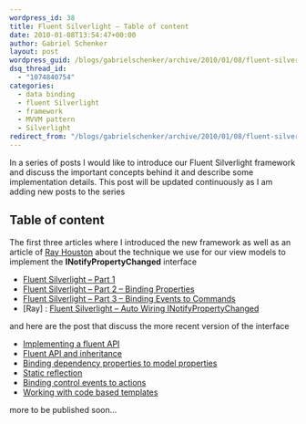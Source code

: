 ```yaml
---
wordpress_id: 38
title: Fluent Silverlight – Table of content
date: 2010-01-08T13:54:47+00:00
author: Gabriel Schenker
layout: post
wordpress_guid: /blogs/gabrielschenker/archive/2010/01/08/fluent-silverlight-table-of-content.aspx
dsq_thread_id:
  - "1074840754"
categories:
  - data binding
  - fluent Silverlight
  - framework
  - MVVM pattern
  - Silverlight
redirect_from: "/blogs/gabrielschenker/archive/2010/01/08/fluent-silverlight-table-of-content.aspx/"
---
```

In a series of posts I would like to introduce our Fluent Silverlight framework and discuss the important concepts behind it and describe some implementation details. This post will be updated continuously as I am adding new posts to the series

## Table of content

The first three articles where I introduced the new framework as well as an article of [Ray Houston](http://www.lostechies.com/blogs/rhouston/default.aspx) about the technique we use for our view models to implement the **INotifyPropertyChanged** interface

  * [Fluent Silverlight – Part 1](http://www.lostechies.com/blogs/gabrielschenker/archive/2009/06/01/fluent-silverlight-part-1.aspx) 
  * [Fluent Silverlight – Part 2 – Binding Properties](http://www.lostechies.com/blogs/gabrielschenker/archive/2009/06/02/fluent-silverlight-part-2-binding-properties.aspx) 
  * [Fluent Silverlight – Part 3 – Binding Events to Commands](http://www.lostechies.com/blogs/gabrielschenker/archive/2009/06/09/fluent-silverlight-part-3-binding-events-to-commands.aspx) 
  * [Ray] : [Fluent Silverlight &#8211; Auto Wiring INotifyPropertyChanged](http://www.lostechies.com/blogs/rhouston/archive/2009/06/02/fluent-silverlight-auto-wiring-inotifypropertychanged.aspx) 

and here are the post that discuss the more recent version of the interface

  * [Implementing a fluent API](http://www.lostechies.com/blogs/gabrielschenker/archive/2010/01/02/fluent-silverlight-implementing-a-fluent-api.aspx) 
  * [Fluent API and inheritance](http://www.lostechies.com/blogs/gabrielschenker/archive/2010/01/03/fluent-silverlight-fluent-api-and-inheritance.aspx) 
  * [Binding dependency properties to model properties](http://www.lostechies.com/blogs/gabrielschenker/archive/2010/01/07/fluent-silverlight-binding-dependency-properties-to-model-properties.aspx) 
  * [Static reflection](http://www.lostechies.com/blogs/gabrielschenker/archive/2010/01/08/fluent-silverlight-static-reflection.aspx) 
  * [Binding control events to actions](http://www.lostechies.com/blogs/gabrielschenker/archive/2010/01/27/fluent-silverlight-binding-control-events-to-actions.aspx)
  * [Working with code based templates](http://www.lostechies.com/blogs/gabrielschenker/archive/2010/05/27/working-with-code-based-templates-in-silverlight.aspx)

more to be published soon…